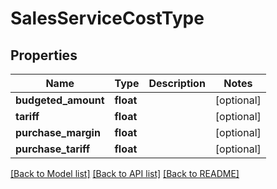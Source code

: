 # SalesServiceCostType

## Properties
Name | Type | Description | Notes
------------ | ------------- | ------------- | -------------
**budgeted_amount** | **float** |  | [optional] 
**tariff** | **float** |  | [optional] 
**purchase_margin** | **float** |  | [optional] 
**purchase_tariff** | **float** |  | [optional] 

[[Back to Model list]](../README.md#documentation-for-models) [[Back to API list]](../README.md#documentation-for-api-endpoints) [[Back to README]](../README.md)


